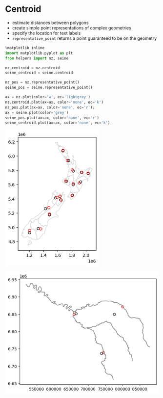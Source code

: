 # Centroid

- estimate distances between polygons
- create simple point representations of complex geometries
- specify the location for text labels
- `representative_point` returns a point guaranteed to be on the geometry


```python
%matplotlib inline 
import matplotlib.pyplot as plt
from helpers import nz, seine
```


```python
nz_centroid = nz.centroid
seine_centroid = seine.centroid
```


```python
nz_pos = nz.representative_point()
seine_pos = seine.representative_point()
```


```python
ax = nz.plot(color='w', ec='lightgrey')
nz.centroid.plot(ax=ax, color='none', ec='k')
nz_pos.plot(ax=ax, color='none', ec='r'); 
ax = seine.plot(color='grey')
seine_pos.plot(ax=ax, color='none', ec='r')
seine_centroid.plot(ax=ax, color='none', ec='k');
```


    
![png](GeometryCentroids_files/GeometryCentroids_4_0.png)
    



    
![png](GeometryCentroids_files/GeometryCentroids_4_1.png)
    



```python

```
